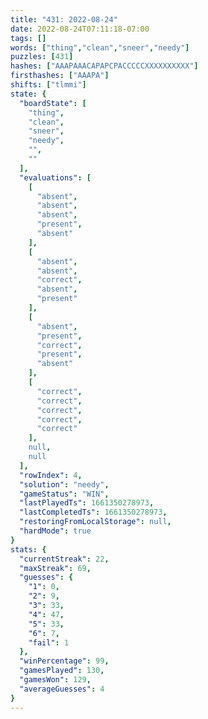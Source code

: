 ```yaml
---
title: "431: 2022-08-24"
date: 2022-08-24T07:11:18-07:00
tags: []
words: ["thing","clean","sneer","needy"]
puzzles: [431]
hashes: ["AAAPAAACAPAPCPACCCCCXXXXXXXXXX"]
firsthashes: ["AAAPA"]
shifts: ["tlmmi"]
state: {
  "boardState": [
    "thing",
    "clean",
    "sneer",
    "needy",
    "",
    ""
  ],
  "evaluations": [
    [
      "absent",
      "absent",
      "absent",
      "present",
      "absent"
    ],
    [
      "absent",
      "absent",
      "correct",
      "absent",
      "present"
    ],
    [
      "absent",
      "present",
      "correct",
      "present",
      "absent"
    ],
    [
      "correct",
      "correct",
      "correct",
      "correct",
      "correct"
    ],
    null,
    null
  ],
  "rowIndex": 4,
  "solution": "needy",
  "gameStatus": "WIN",
  "lastPlayedTs": 1661350278973,
  "lastCompletedTs": 1661350278973,
  "restoringFromLocalStorage": null,
  "hardMode": true
}
stats: {
  "currentStreak": 22,
  "maxStreak": 69,
  "guesses": {
    "1": 0,
    "2": 9,
    "3": 33,
    "4": 47,
    "5": 33,
    "6": 7,
    "fail": 1
  },
  "winPercentage": 99,
  "gamesPlayed": 130,
  "gamesWon": 129,
  "averageGuesses": 4
}
---
```


<!-- more -->
